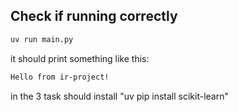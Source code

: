 ## Check if running correctly

```sh
uv run main.py
```

it should print something like this:

```sh
Hello from ir-project!
```



in the 3 task should install "uv pip install scikit-learn"